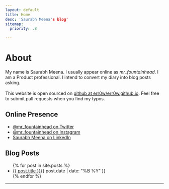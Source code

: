 ```yaml
---
layout: default
title: Home
desc: 'Saurabh Meena's blog'
sitemap:
  priority: .8

---
```


# About

<div itemscope itemtype="http://data-vocabulary.org/Person">
My name is <span itemprop="name">Saurabh Meena</span>. I usually appear online as <em itemprop="nickname">mr_fountainhead</em>. I am a <span itemprop='role'>Product professional</span>. I intend to convert my diary into blog posts asking.
</div>

<br>
<div>
This website is open sourced on <a href="https://github.com/err0w/err0w.github.io">github at err0w/err0w.github.io</a>. Feel free to submit pull requests when you find my typos.
</div>


## Online Presence

- <a rel="me" href="{{ site.twitter }}" title="Saurabh Meena's Twitter ">@mr_fountainhead on Twitter</a>
- <a rel="me" href="{{ site.instagram }}" title="Saurabh's insta">@mr_fountainhead on Instagram</a>
- <a rel="me" href="{{ site.linkedin }}" title="Joe's linkedin">Saurabh Meena on LinkedIn</a>

## Blog Posts

<ul class="features">
{% for post in site.posts  %}
    <li><a href="{{ post.url }}">{{ post.title }}</a><span class="date">{{ post.date | date: "%B %Y"  }}</span></li>
{% endfor %}
</ul>
<hr>
